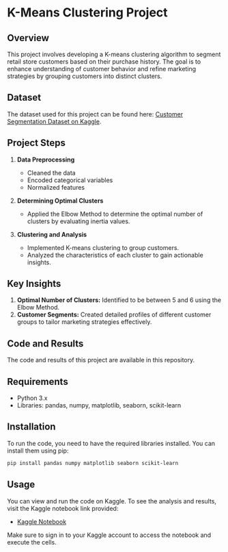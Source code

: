 # K-Means Clustering Project

## Overview

This project involves developing a K-means clustering algorithm to segment retail store customers based on their purchase history. The goal is to enhance understanding of customer behavior and refine marketing strategies by grouping customers into distinct clusters.

## Dataset

The dataset used for this project can be found here: [Customer Segmentation Dataset on Kaggle](https://www.kaggle.com/datasets/vjchoudhary7/customer-segmentation-tutorial-in-python).

## Project Steps

1. **Data Preprocessing**
   - Cleaned the data
   - Encoded categorical variables
   - Normalized features

2. **Determining Optimal Clusters**
   - Applied the Elbow Method to determine the optimal number of clusters by evaluating inertia values.

3. **Clustering and Analysis**
   - Implemented K-means clustering to group customers.
   - Analyzed the characteristics of each cluster to gain actionable insights.

## Key Insights

1. **Optimal Number of Clusters:** Identified to be between 5 and 6 using the Elbow Method.
2. **Customer Segments:** Created detailed profiles of different customer groups to tailor marketing strategies effectively.

## Code and Results

The code and results of this project are available in this repository.

## Requirements

- Python 3.x
- Libraries: pandas, numpy, matplotlib, seaborn, scikit-learn

## Installation

To run the code, you need to have the required libraries installed. You can install them using pip:

```bash
pip install pandas numpy matplotlib seaborn scikit-learn
```
## Usage

You can view and run the code on Kaggle. To see the analysis and results, visit the Kaggle notebook link provided:

- [Kaggle Notebook](https://www.kaggle.com/sihemafia/prodigy-ml-02)

Make sure to sign in to your Kaggle account to access the notebook and execute the cells.
